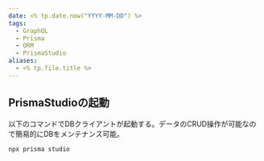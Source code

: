 ```yaml
---
date: <% tp.date.now("YYYY-MM-DD") %>
tags:
  - GraphQL
  - Prisma
  - ORM
  - PrismaStudio
aliases:
  - <% tp.file.title %>
---
```

## PrismaStudioの起動

以下のコマンドでDBクライアントが起動する。データのCRUD操作が可能なので簡易的にDBをメンテナンス可能。

```bash
npx prisma studio
```

